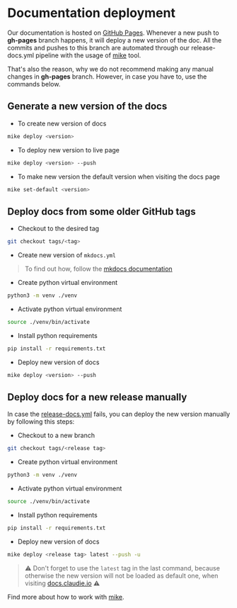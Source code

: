 # Documentation deployment

Our documentation is hosted on [GitHub Pages](https://pages.github.com/). Whenever a new push to **gh-pages** branch happens, it will deploy a new version of the doc. All the commits and pushes to this branch are automated through our release-docs.yml pipeline with the usage of [mike](https://github.com/jimporter/mike) tool.

That's also the reason, why we do not recommend making any manual changes in **gh-pages** branch. However, in case you have to, use the commands below.

## Generate a new version of the docs

- To create new version of docs

```sh
mike deploy <version>
```

- To deploy new version to live page

```sh
mike deploy <version> --push
```

- To make new version the default version when visiting the docs page

```sh
mike set-default <version>
```

## Deploy docs from some older GitHub tags

- Checkout to the desired tag

```sh
git checkout tags/<tag>
```

- Create new version of `mkdocs.yml`

> To find out how, follow the [mkdocs documentation](https://www.mkdocs.org/getting-started/#creating-a-new-project)

- Create python virtual environment

```sh
python3 -m venv ./venv
```

- Activate python virtual environment

```sh
source ./venv/bin/activate
```

- Install python requirements

```sh
pip install -r requirements.txt
```

- Deploy new version of docs

```sh
mike deploy <version> --push
```

## Deploy docs for a new release manually

In case the [release-docs.yml](https://github.com/berops/claudie/blob/master/.github/workflows/release-docs.yml) fails, you can deploy the new version manually by following this steps:

- Checkout to a new branch

```sh
git checkout tags/<release tag>
```

- Create python virtual environment

```sh
python3 -m venv ./venv
```

- Activate python virtual environment

```sh
source ./venv/bin/activate
```

- Install python requirements

```sh
pip install -r requirements.txt
```

- Deploy new version of docs

```sh
mike deploy <release tag> latest --push -u
```

> :warning: Don't forget to use the `latest` tag in the last command, because otherwise the new version will not be loaded as default one, when visiting [docs.claudie.io](docs.claudie.io) :warning:

Find more about how to work with [mike](https://github.com/jimporter/mike).
